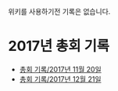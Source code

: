 <!-- TITLE: 총회 기록 -->
<!-- SUBTITLE: 레트로 총회 일지를 모아둔 문서 입니다. -->

위키를 사용하기전 기록은 없습니다.
# 2017년 총회 기록
 * [총회 기록/2017년 11월 20일](/총회-기록/2017-년-11-월-20-일)
 * [총회 기록/2017년 12월 21일](/총회-기록/2017-년-12-월-21-일)
